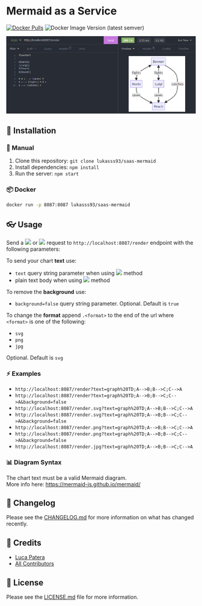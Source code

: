 # Mermaid as a Service

[![Docker Pulls](https://img.shields.io/docker/pulls/lukasss93/saas-mermaid)](https://hub.docker.com/repository/docker/lukasss93/saas-mermaid)
![Docker Image Version (latest semver)](https://img.shields.io/docker/v/lukasss93/saas-mermaid)

![img.png](img.png)

## 🚀 Installation

### 🔧 Manual
1. Clone this repository: `git clone lukasss93/saas-mermaid`
2. Install dependencies: `npm install`
3. Run the server: `npm start`

### 📦 Docker
```bash
docker run -p 8087:8087 lukasss93/saas-mermaid
```

## 👓 Usage

Send a <img src="https://img.shields.io/badge/-GET-blue" style="height:16px;"/> or <img src="https://img.shields.io/badge/-POST-red" style="height:16px;"/> request to `http://localhost:8087/render` endpoint with the following parameters:

To send your chart **text** use:
- `text` query string parameter when using <img src="https://img.shields.io/badge/-GET-blue" style="height:16px;"/> method 
- plain text body when using <img src="https://img.shields.io/badge/-POST-red" style="height:16px;"/> method

To remove the **background** use:
- `background=false` query string parameter. Optional. Default is `true`

To change the **format** append `.<format>` to the end of the url where `<format>` is one of the following:
- `svg`
- `png`
- `jpg`

Optional. Default is `svg`

### ⚡ Examples
- `http://localhost:8087/render?text=graph%20TD;A-->B;B-->C;C-->A`
- `http://localhost:8087/render?text=graph%20TD;A-->B;B-->C;C-->A&background=false`
- `http://localhost:8087/render.svg?text=graph%20TD;A-->B;B-->C;C-->A`
- `http://localhost:8087/render.svg?text=graph%20TD;A-->B;B-->C;C-->A&background=false`
- `http://localhost:8087/render.png?text=graph%20TD;A-->B;B-->C;C-->A`
- `http://localhost:8087/render.png?text=graph%20TD;A-->B;B-->C;C-->A&background=false`
- `http://localhost:8087/render.jpg?text=graph%20TD;A-->B;B-->C;C-->A`

### 📊 Diagram Syntax
The chart text must be a valid Mermaid diagram.<br/>
More info here: https://mermaid-js.github.io/mermaid/

## 📃 Changelog

Please see the [CHANGELOG.md](CHANGELOG.md) for more information
on what has changed recently.

## 🏅 Credits

- [Luca Patera](https://github.com/Lukasss93)
- [All Contributors](https://github.com/Lukasss93/laravel-larex/contributors)

## 📖 License

Please see the [LICENSE.md](LICENSE.md) file for more
information.